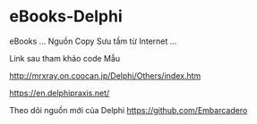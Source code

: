 # eBooks-Delphi
eBooks ... Nguồn Copy Sưu tầm từ Internet ...

Link sau tham khảo code Mẫu

http://mrxray.on.coocan.jp/Delphi/Others/index.htm

https://en.delphipraxis.net/

Theo dõi nguồn mới của Delphi
https://github.com/Embarcadero
